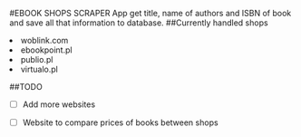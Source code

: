 #EBOOK SHOPS SCRAPER
App get title, name of authors and ISBN of book and save all that information to database.
##Currently handled shops
<li>woblink.com</li>
<li>ebookpoint.pl</li>
<li>publio.pl</li>
<li>virtualo.pl</li>

##TODO
-[ ] Add more websites 
-[ ] Website to compare prices of books between shops 


